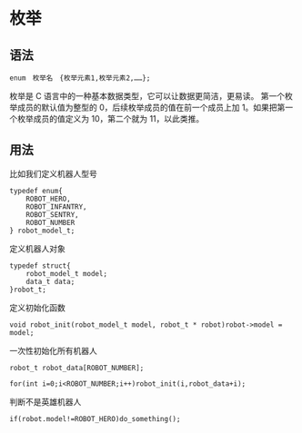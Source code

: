 # 枚举

## 语法

    enum　枚举名　{枚举元素1,枚举元素2,……};
枚举是 C 语言中的一种基本数据类型，它可以让数据更简洁，更易读。
第一个枚举成员的默认值为整型的 0，后续枚举成员的值在前一个成员上加 1。如果把第一个枚举成员的值定义为 10，第二个就为 11，以此类推。

## 用法

比如我们定义机器人型号

    typedef enum{
        ROBOT_HERO,
        ROBOT_INFANTRY,
        ROBOT_SENTRY,
        ROBOT_NUMBER
    } robot_model_t;

定义机器人对象

    typedef struct{
        robot_model_t model;
        data_t data;
    }robot_t;

定义初始化函数

    void robot_init(robot_model_t model, robot_t * robot)robot->model = model;
一次性初始化所有机器人

    robot_t robot_data[ROBOT_NUMBER];

    for(int i=0;i<ROBOT_NUMBER;i++)robot_init(i,robot_data+i);
判断不是英雄机器人

    if(robot.model!=ROBOT_HERO)do_something();
